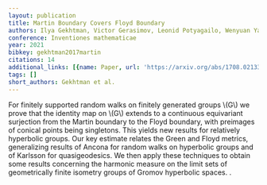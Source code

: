 ```yaml
---
layout: publication
title: Martin Boundary Covers Floyd Boundary
authors: Ilya Gekhtman, Victor Gerasimov, Leonid Potyagailo, Wenyuan Yang
conference: Inventiones mathematicae
year: 2021
bibkey: gekhtman2017martin
citations: 14
additional_links: [{name: Paper, url: 'https://arxiv.org/abs/1708.02133'}]
tags: []
short_authors: Gekhtman et al.
---
```

For finitely supported random walks on finitely generated groups \\(G\\) we prove
that the identity map on \\(G\\) extends to a continuous equivariant surjection
from the Martin boundary to the Floyd boundary, with preimages of conical
points being singletons. This yields new results for relatively hyperbolic
groups. Our key estimate relates the Green and Floyd metrics, generalizing
results of Ancona for random walks on hyperbolic groups and of Karlsson for
quasigeodesics.
  We then apply these techniques to obtain some results concerning the harmonic
measure on the limit sets of geometrically finite isometry groups of Gromov
hyperbolic spaces. .
